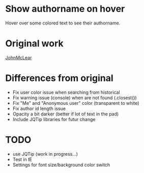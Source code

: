# Show authorname on hover

Hover over some colored text to see their authorname.

# Original work

[JohnMcLear](https://github.com/JohnMcLear/ep_author_hover)

# Differences from original

* Fix user color issue when searching from historical
* Fix warning issue (console) when <span> are not found (.closest())
* Fix "Me" and "Anonymous user" color (transparent to white)
* Fix author id length issue
* Opacity a bit darker (better if lot of text in the pad)
* Include JQTip libraries for futur change

# TODO

* use JQTip (work in progress...)
* Test in IE
* Settings for font size/background color switch
